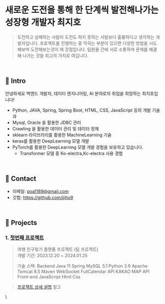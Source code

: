 # 새로운 도전을 통해 한 단계씩 발전해나가는 성장형 개발자 최지호
> 도전하고 실패하는 사람이 도전도 하지 못하는 사람보다 훌륭하다고 생각하는 개발자입니다. 프로젝트를 진행하는 중 막히는 부분이 있으면 다양한 방법을 시도해보며 도전해보는것이 제 강점입니다. 팀원들 간에 서로 소통하며 문제를 해결해 나가는 것을 최고의 가치로 여깁니다.
</br>

## :pushpin: Intro
안녕하세요 백엔드 개발자, 데이터 엔지니어링, AI 분야로의 취업을 희망하는 최지호입니다!
- Python, JAVA, Spring, Spring Boot, HTML, CSS,  JavaScript 등의 개발 기술과
- Mysql, Oracle 을 활용한 JDBC 관리
- Crawling 을 활용한 데이터 관리 및 데이터 정제
- sklearn 라이브러리를 활용한 MachineLearning 기술
- keras를 활용한 DeepLearning 모델 개발
- PyTorch를 활용한 DeepLearning 모델 개발 경험을 보유하고 있습니다.
  - Transformer 모델 중 Ko-electra,Kc-electra 사용 경험

</br>

## :pushpin: Contact
- 이메일: poa1189@gmail.com
- 깃헙: https://github.com/jjiho9

</br>

## :pushpin: Projects
### 1. [첫번째 프로젝트](https://github.com/2023-SMHRD-IS-AI1/WithusRepo)
> 여행 친구찾기 플랫폼 프로젝트 (팀 프로젝트)  
>개발 기간: 2023.12.20 ~ 2024.01.25  
>  
>기술 스택:
> Backend
Java 11
Spring
MySQL 5.1
Python 3.9
Apache Tomcat 8.5
Maven
WebSocket
FullCalendar API
KAKAO MAP API
> Front-end
JavaScript
Html
Css
  
>[프로젝트 상세 설명](https://github.com/2023-SMHRD-IS-AI1/WithusRepo) 참고

\


